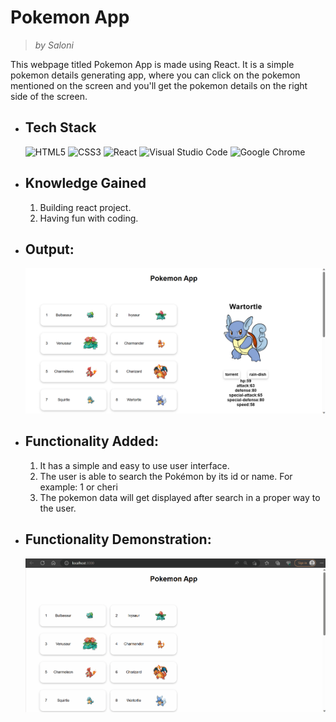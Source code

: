 # Pokemon App
> _by Saloni_

This webpage titled Pokemon App is made using React. It is a simple pokemon details generating app, where you can click on the pokemon mentioned on the screen and you'll get the pokemon details on the right side of the screen.

 * ## Tech Stack

    ![HTML5](https://img.shields.io/badge/html5-%23E34F26.svg?style=for-the-badge&logo=html5&logoColor=white)
    ![CSS3](https://img.shields.io/badge/css3-%231572B6.svg?style=for-the-badge&logo=css3&logoColor=white)
    ![React](https://img.shields.io/badge/react-%2320232a.svg?style=for-the-badge&logo=react&logoColor=%2361DAFB)
    ![Visual Studio Code](https://img.shields.io/badge/Visual%20Studio%20Code-0078d7.svg?style=for-the-badge&logo=visual-studio-code&logoColor=white)
    ![Google Chrome](https://img.shields.io/badge/Google%20Chrome-4285F4?style=for-the-badge&logo=GoogleChrome&logoColor=white)

 * ## Knowledge Gained

   1. Building react project.
   2. Having fun with coding.

 * ## Output:

   ![](./src/images/Output.png)

 * ## Functionality Added:

   1. It has a simple and easy to use user interface.
   2. The user is able to search the Pokémon by its id or name. For example: 1 or cheri
   3. The pokemon data will get displayed after search in a proper way to the user.

 * ## Functionality Demonstration:

   ![](./src/images/outputGIF.gif)